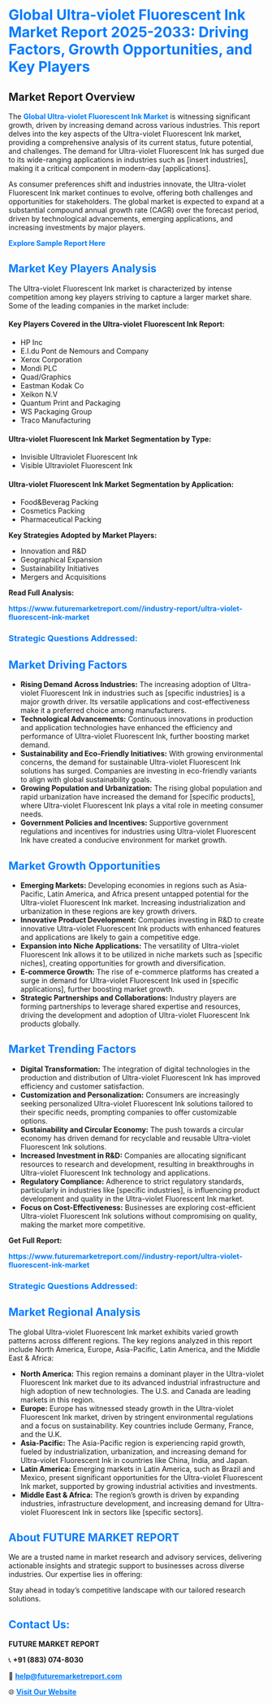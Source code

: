 <h1 style="color: #007BFF;">Global Ultra-violet Fluorescent Ink Market Report 2025-2033: Driving Factors, Growth Opportunities, and Key Players</h1>

<section id="overview">
<h2>Market Report Overview</h2>
<p>The <a href="https://www.futuremarketreport.com//industry-report/ultra-violet-fluorescent-ink-market" style="color: #007BFF; text-decoration: none;"><strong>Global Ultra-violet Fluorescent Ink Market</strong></a> is witnessing significant growth, driven by increasing demand across various industries. This report delves into the key aspects of the Ultra-violet Fluorescent Ink market, providing a comprehensive analysis of its current status, future potential, and challenges. The demand for Ultra-violet Fluorescent Ink has surged due to its wide-ranging applications in industries such as [insert industries], making it a critical component in modern-day [applications].</p>
<p>As consumer preferences shift and industries innovate, the Ultra-violet Fluorescent Ink market continues to evolve, offering both challenges and opportunities for stakeholders. The global market is expected to expand at a substantial compound annual growth rate (CAGR) over the forecast period, driven by technological advancements, emerging applications, and increasing investments by major players.</p>
</section>

<section id="overview">
<p><a href="https://www.futuremarketreport.com//request-sample/reportId=84218" style="color: #007BFF; text-decoration: none;"><strong>Explore Sample Report Here</strong></a></p>
</section>

<section id="key-players">
<h2 style="color: #007BFF;">Market Key Players Analysis</h2>
<p>The Ultra-violet Fluorescent Ink market is characterized by intense competition among key players striving to capture a larger market share. Some of the leading companies in the market include:</p>
<h4>Key Players Covered in the Ultra-violet Fluorescent Ink Report:</h4>
<ul><li>HP Inc</li><li>E.I.du Pont de Nemours and Company</li><li>Xerox Corporation</li><li>Mondi PLC</li><li>Quad/Graphics</li><li>Eastman Kodak Co</li><li>Xeikon N.V</li><li>Quantum Print and Packaging</li><li>WS Packaging Group</li><li>Traco Manufacturing</li></ul>
<h4>Ultra-violet Fluorescent Ink Market Segmentation by Type:</h4>
<ul><li>Invisible Ultraviolet Fluorescent Ink</li><li>Visible Ultraviolet Fluorescent Ink</li></ul>

<h4>Ultra-violet Fluorescent Ink Market Segmentation by Application:</h4>
<ul><li>Food&amp;Beverag Packing</li><li>Cosmetics Packing</li><li>Pharmaceutical Packing</li></ul>
<p><strong>Key Strategies Adopted by Market Players:</strong></p>
<ul>
<li>Innovation and R&D</li>
<li>Geographical Expansion</li>
<li>Sustainability Initiatives</li>
<li>Mergers and Acquisitions</li>
</ul>
</section>

<section>
<p><strong>Read Full Analysis: </strong></p><a href="https://www.futuremarketreport.com//industry-report/ultra-violet-fluorescent-ink-market" style="color: #007BFF; text-decoration: none;"><strong>https://www.futuremarketreport.com//industry-report/ultra-violet-fluorescent-ink-market</strong></a>
<h3 style="color: #007BFF;">Strategic Questions Addressed:</h3>
</section>

<section id="driving-factors">
<h2 style="color: #007BFF;">Market Driving Factors</h2>
<ul>
<li><strong>Rising Demand Across Industries:</strong> The increasing adoption of Ultra-violet Fluorescent Ink in industries such as [specific industries] is a major growth driver. Its versatile applications and cost-effectiveness make it a preferred choice among manufacturers.</li>
<li><strong>Technological Advancements:</strong> Continuous innovations in production and application technologies have enhanced the efficiency and performance of Ultra-violet Fluorescent Ink, further boosting market demand.</li>
<li><strong>Sustainability and Eco-Friendly Initiatives:</strong> With growing environmental concerns, the demand for sustainable Ultra-violet Fluorescent Ink solutions has surged. Companies are investing in eco-friendly variants to align with global sustainability goals.</li>
<li><strong>Growing Population and Urbanization:</strong> The rising global population and rapid urbanization have increased the demand for [specific products], where Ultra-violet Fluorescent Ink plays a vital role in meeting consumer needs.</li>
<li><strong>Government Policies and Incentives:</strong> Supportive government regulations and incentives for industries using Ultra-violet Fluorescent Ink have created a conducive environment for market growth.</li>
</ul>
</section>

<section id="growth-opportunities">
<h2 style="color: #007BFF;">Market Growth Opportunities</h2>
<ul>
<li><strong>Emerging Markets:</strong> Developing economies in regions such as Asia-Pacific, Latin America, and Africa present untapped potential for the Ultra-violet Fluorescent Ink market. Increasing industrialization and urbanization in these regions are key growth drivers.</li>
<li><strong>Innovative Product Development:</strong> Companies investing in R&D to create innovative Ultra-violet Fluorescent Ink products with enhanced features and applications are likely to gain a competitive edge.</li>
<li><strong>Expansion into Niche Applications:</strong> The versatility of Ultra-violet Fluorescent Ink allows it to be utilized in niche markets such as [specific niches], creating opportunities for growth and diversification.</li>
<li><strong>E-commerce Growth:</strong> The rise of e-commerce platforms has created a surge in demand for Ultra-violet Fluorescent Ink used in [specific applications], further boosting market growth.</li>
<li><strong>Strategic Partnerships and Collaborations:</strong> Industry players are forming partnerships to leverage shared expertise and resources, driving the development and adoption of Ultra-violet Fluorescent Ink products globally.</li>
</ul>
</section>

<section id="trending-factors">
<h2 style="color: #007BFF;">Market Trending Factors</h2>
<ul>
<li><strong>Digital Transformation:</strong> The integration of digital technologies in the production and distribution of Ultra-violet Fluorescent Ink has improved efficiency and customer satisfaction.</li>
<li><strong>Customization and Personalization:</strong> Consumers are increasingly seeking personalized Ultra-violet Fluorescent Ink solutions tailored to their specific needs, prompting companies to offer customizable options.</li>
<li><strong>Sustainability and Circular Economy:</strong> The push towards a circular economy has driven demand for recyclable and reusable Ultra-violet Fluorescent Ink solutions.</li>
<li><strong>Increased Investment in R&D:</strong> Companies are allocating significant resources to research and development, resulting in breakthroughs in Ultra-violet Fluorescent Ink technology and applications.</li>
<li><strong>Regulatory Compliance:</strong> Adherence to strict regulatory standards, particularly in industries like [specific industries], is influencing product development and quality in the Ultra-violet Fluorescent Ink market.</li>
<li><strong>Focus on Cost-Effectiveness:</strong> Businesses are exploring cost-efficient Ultra-violet Fluorescent Ink solutions without compromising on quality, making the market more competitive.</li>
</ul>
</section>

<section>
<p><strong>Get Full Report: </strong></p><a href="https://www.futuremarketreport.com//industry-report/ultra-violet-fluorescent-ink-market" style="color: #007BFF; text-decoration: none;"><strong>https://www.futuremarketreport.com//industry-report/ultra-violet-fluorescent-ink-market</strong></a>
<h3 style="color: #007BFF;">Strategic Questions Addressed:</h3>
</section>


<section id="regional-analysis">
<h2 style="color: #007BFF;">Market Regional Analysis</h2>
<p>The global Ultra-violet Fluorescent Ink market exhibits varied growth patterns across different regions. The key regions analyzed in this report include North America, Europe, Asia-Pacific, Latin America, and the Middle East & Africa:</p>
<ul>
<li><strong>North America:</strong> This region remains a dominant player in the Ultra-violet Fluorescent Ink market due to its advanced industrial infrastructure and high adoption of new technologies. The U.S. and Canada are leading markets in this region.</li>
<li><strong>Europe:</strong> Europe has witnessed steady growth in the Ultra-violet Fluorescent Ink market, driven by stringent environmental regulations and a focus on sustainability. Key countries include Germany, France, and the U.K.</li>
<li><strong>Asia-Pacific:</strong> The Asia-Pacific region is experiencing rapid growth, fueled by industrialization, urbanization, and increasing demand for Ultra-violet Fluorescent Ink in countries like China, India, and Japan.</li>
<li><strong>Latin America:</strong> Emerging markets in Latin America, such as Brazil and Mexico, present significant opportunities for the Ultra-violet Fluorescent Ink market, supported by growing industrial activities and investments.</li>
<li><strong>Middle East & Africa:</strong> The region’s growth is driven by expanding industries, infrastructure development, and increasing demand for Ultra-violet Fluorescent Ink in sectors like [specific sectors].</li>
</ul>
</section>

<footer>
<h2 style="color: #007BFF;">About FUTURE MARKET REPORT</h2>
<p>We are a trusted name in market research and advisory services, delivering actionable insights and strategic support to businesses across diverse industries. Our expertise lies in offering:</p>

<p>Stay ahead in today’s competitive landscape with our tailored research solutions.</p>

<h2 style="color: #007BFF;">Contact Us:</h2>
<p><strong>FUTURE MARKET REPORT</strong></p>
<p>📞 <strong>+91 (883) 074-8030</strong></p>
<p>📧 <strong><a href="mailto:help@futuremarketreport.com" style="color: #007BFF;">help@futuremarketreport.com</a></strong></p>
<p>🌐 <strong><a href="https://www.futuremarketreport.com/" style="color: #007BFF;">Visit Our Website</a></strong></p>
</footer>